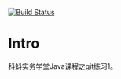 [![Build Status](https://travis-ci.com/practischool/git-helloworld.svg?branch=master)](https://travis-ci.com/practischool/git-helloworld)

# Intro

科蚪实务学堂Java课程之git练习1。